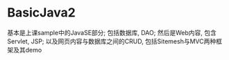 # BasicJava2
基本是上课sample中的JavaSE部分;
包括数据库, DAO;
然后是Web内容, 包含Servlet, JSP;
以及网页内容与数据库之间的CRUD, 包括Sitemesh与MVC两种框架及其demo

